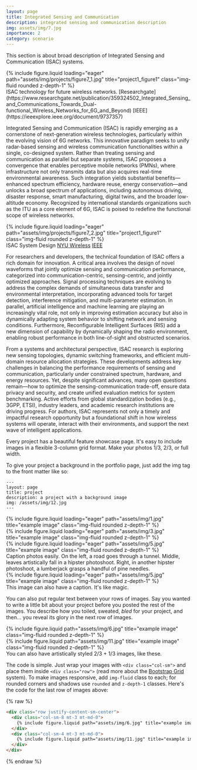 ```yaml
---
layout: page
title: Integrated Sensing and Communication
description: integrated sensing and communication description
img: assets/img/7.jpg
importance: 2
category: scenario
---
```


This section is about broad description of Integrated Sensing and Communication (ISAC) systems.

<div class="row">
    <div class="col-sm mt-3 mt-md-0">
        {% include figure.liquid loading="eager" path="assets/img/projects/figure7_1.jpg" title="project1_figure1" class="img-fluid rounded z-depth-1" %}
    </div>
</div>
<div class="caption">
    ISAC technology for future wireless networks. [Researchgate](https://www.researchgate.net/publication/359324502_Integrated_Sensing_and_Communications_Towards_Dual-functional_Wireless_Networks_for_6G_and_Beyond) [IEEE](https://ieeexplore.ieee.org/document/9737357)
</div>

Integrated Sensing and Communication (ISAC) is rapidly emerging as a cornerstone of next-generation wireless technologies, particularly within the evolving vision of 6G networks. 
This innovative paradigm seeks to unify radar-based sensing and wireless communication functionalities within a single, co-designed system. Rather than treating sensing and communication as parallel but separate systems, ISAC proposes a convergence that enables perceptive mobile networks (PMNs), where infrastructure not only transmits data but also acquires real-time environmental awareness. 
Such integration yields substantial benefits—enhanced spectrum efficiency, hardware reuse, energy conservation—and unlocks a broad spectrum of applications, including autonomous driving, disaster response, smart manufacturing, digital twins, and the broader low-altitude economy. 
Recognized by international standards organizations such as the ITU as a core element of 6G, ISAC is poised to redefine the functional scope of wireless networks.

<div class="row">
    <div class="col-sm mt-3 mt-md-0">
        {% include figure.liquid loading="eager" path="assets/img/projects/figure7_2.jpg" title="project1_figure1" class="img-fluid rounded z-depth-1" %}
    </div>
</div>
<div class="caption">
    ISAC System Design <a href="https://wireless.engineering.nyu.edu/integrated-sensing-and-communication-isac/">NYU Wireless</a> <a href="https://ieeexplore.ieee.org/document/10018908">IEEE</a>
</div>

For researchers and developers, the technical foundation of ISAC offers a rich domain for innovation. A critical area involves the design of novel waveforms that jointly optimize sensing and communication performance, categorized into communication-centric, sensing-centric, and jointly optimized approaches. Signal processing techniques are evolving to address the complex demands of simultaneous data transfer and environmental interpretation, incorporating advanced tools for target detection, interference mitigation, and multi-parameter estimation. 
In parallel, artificial intelligence and machine learning are playing an increasingly vital role, not only in improving estimation accuracy but also in dynamically adapting system behavior to shifting network and sensing conditions. 
Furthermore, Reconfigurable Intelligent Surfaces (RIS) add a new dimension of capability by dynamically shaping the radio environment, enabling robust performance in both line-of-sight and obstructed scenarios.

From a systems and architectural perspective, ISAC research is exploring new sensing topologies, dynamic switching frameworks, and efficient multi-domain resource allocation strategies. 
These developments address key challenges in balancing the performance requirements of sensing and communication, particularly under constrained spectrum, hardware, and energy resources. 
Yet, despite significant advances, many open questions remain—how to optimize the sensing-communication trade-off, ensure data privacy and security, and create unified evaluation metrics for system benchmarking. Active efforts from global standardization bodies (e.g., 3GPP, ETSI), industry leaders, and academic research institutions are driving progress. 
For authors, ISAC represents not only a timely and impactful research opportunity but a foundational shift in how wireless systems will operate, interact with their environments, and support the next wave of intelligent applications.


Every project has a beautiful feature showcase page.
It's easy to include images in a flexible 3-column grid format.
Make your photos 1/3, 2/3, or full width.

To give your project a background in the portfolio page, just add the img tag to the front matter like so:

    ---
    layout: page
    title: project
    description: a project with a background image
    img: /assets/img/12.jpg
    ---

<div class="row">
    <div class="col-sm mt-3 mt-md-0">
        {% include figure.liquid loading="eager" path="assets/img/1.jpg" title="example image" class="img-fluid rounded z-depth-1" %}
    </div>
    <div class="col-sm mt-3 mt-md-0">
        {% include figure.liquid loading="eager" path="assets/img/3.jpg" title="example image" class="img-fluid rounded z-depth-1" %}
    </div>
    <div class="col-sm mt-3 mt-md-0">
        {% include figure.liquid loading="eager" path="assets/img/5.jpg" title="example image" class="img-fluid rounded z-depth-1" %}
    </div>
</div>
<div class="caption">
    Caption photos easily. On the left, a road goes through a tunnel. Middle, leaves artistically fall in a hipster photoshoot. Right, in another hipster photoshoot, a lumberjack grasps a handful of pine needles.
</div>
<div class="row">
    <div class="col-sm mt-3 mt-md-0">
        {% include figure.liquid loading="eager" path="assets/img/5.jpg" title="example image" class="img-fluid rounded z-depth-1" %}
    </div>
</div>
<div class="caption">
    This image can also have a caption. It's like magic.
</div>

You can also put regular text between your rows of images.
Say you wanted to write a little bit about your project before you posted the rest of the images.
You describe how you toiled, sweated, _bled_ for your project, and then... you reveal its glory in the next row of images.

<div class="row justify-content-sm-center">
    <div class="col-sm-8 mt-3 mt-md-0">
        {% include figure.liquid path="assets/img/6.jpg" title="example image" class="img-fluid rounded z-depth-1" %}
    </div>
    <div class="col-sm-4 mt-3 mt-md-0">
        {% include figure.liquid path="assets/img/11.jpg" title="example image" class="img-fluid rounded z-depth-1" %}
    </div>
</div>
<div class="caption">
    You can also have artistically styled 2/3 + 1/3 images, like these.
</div>

The code is simple.
Just wrap your images with `<div class="col-sm">` and place them inside `<div class="row">` (read more about the <a href="https://getbootstrap.com/docs/4.4/layout/grid/">Bootstrap Grid</a> system).
To make images responsive, add `img-fluid` class to each; for rounded corners and shadows use `rounded` and `z-depth-1` classes.
Here's the code for the last row of images above:

{% raw %}

```html
<div class="row justify-content-sm-center">
  <div class="col-sm-8 mt-3 mt-md-0">
    {% include figure.liquid path="assets/img/6.jpg" title="example image" class="img-fluid rounded z-depth-1" %}
  </div>
  <div class="col-sm-4 mt-3 mt-md-0">
    {% include figure.liquid path="assets/img/11.jpg" title="example image" class="img-fluid rounded z-depth-1" %}
  </div>
</div>
```

{% endraw %}
